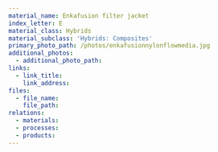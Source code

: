 ```yaml
---
material_name: Enkafusion filter jacket
index_letter: E
material_class: Hybrids
material_subclass: 'Hybrids: Composites'
primary_photo_path: /photos/enkafusionnylonflowmedia.jpg
additional_photos:
  - additional_photo_path:
links:
  - link_title:
    link_address:
files:
  - file_name:
    file_path:
relations:
  - materials:
  - processes:
  - products:
---
```



